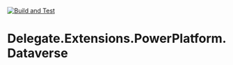 [![Build and Test](https://github.com/delegateas/Delegate.Extensions.PowerPlatform.Dataverse/actions/workflows/ci.yml/badge.svg)](https://github.com/delegateas/Delegate.Extensions.PowerPlatform.Dataverse/actions/workflows/ci.yml)

# Delegate.Extensions.PowerPlatform.Dataverse
